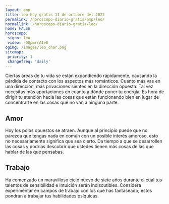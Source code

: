 ```yaml
---
layout: amp
title: leo hoy gratis 11 de octubre del 2022 
permalink: /horoscopo-diario-gratis/amp/leo/
normallink: /horoscopo-diario-gratis/leo/
home: FALSE
horoscopo:
 signo: leo
 video: -DQpmrrAIeU
ogimg: /images/leo_char.png
sitemap:
 priority: 1
 changefreq: 'daily'
---
```



Ciertas áreas de tu vida se están expandiendo rápidamente, causando la pérdida de contacto con los aspectos más románticos. Cuanto más vas en una dirección, más privaciones sientes en la dirección opuesta. Tal vez necesitas más aportaciones en cuanto a dónde poner tu energía. Es hora de dirigir tu atención hacia las cosas que están funcionando bien en lugar de concentrarte en las cosas que no van a ninguna parte.

## Amor

Hoy los polos opuestos se atraen. Aunque al principio puede que no parezca que tengas nada en común con un posible interés amoroso, esto no necesariamente significa que sea cierto. Da tiempo a que se desarrollen las cosas y podrías descubrir que ustedes tienen más cosas de las que hablar de las que pensabas.

## Trabajo

Ha comenzado un maravilloso ciclo nuevo de siete años durante el cual tus talentos de sensibilidad e intuición serán indiscutibles. Considera experimentar en campos de trabajo con los que has fantaseado; estos pondrán a trabajar tus habilidades psíquicas.